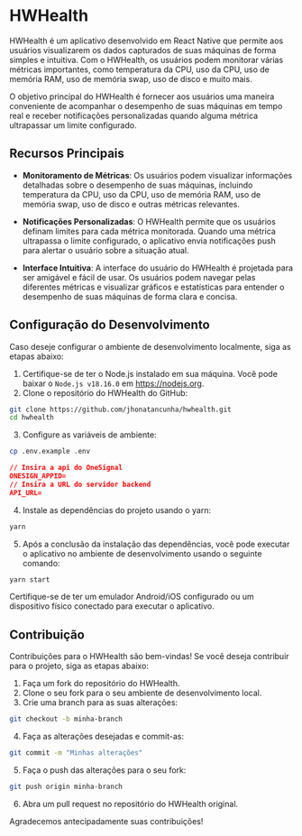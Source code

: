 # HWHealth

HWHealth é um aplicativo desenvolvido em React Native que permite aos usuários visualizarem os dados capturados de suas máquinas de forma simples e intuitiva. Com o HWHealth, os usuários podem monitorar várias métricas importantes, como temperatura da CPU, uso da CPU, uso de memória RAM, uso de memória swap, uso de disco e muito mais.

O objetivo principal do HWHealth é fornecer aos usuários uma maneira conveniente de acompanhar o desempenho de suas máquinas em tempo real e receber notificações personalizadas quando alguma métrica ultrapassar um limite configurado.

## Recursos Principais

- **Monitoramento de Métricas**: Os usuários podem visualizar informações detalhadas sobre o desempenho de suas máquinas, incluindo temperatura da CPU, uso da CPU, uso de memória RAM, uso de memória swap, uso de disco e outras métricas relevantes.

- **Notificações Personalizadas**: O HWHealth permite que os usuários definam limites para cada métrica monitorada. Quando uma métrica ultrapassa o limite configurado, o aplicativo envia notificações push para alertar o usuário sobre a situação atual.

- **Interface Intuitiva**: A interface do usuário do HWHealth é projetada para ser amigável e fácil de usar. Os usuários podem navegar pelas diferentes métricas e visualizar gráficos e estatísticas para entender o desempenho de suas máquinas de forma clara e concisa.


## Configuração do Desenvolvimento

Caso deseje configurar o ambiente de desenvolvimento localmente, siga as etapas abaixo:

1. Certifique-se de ter o Node.js instalado em sua máquina. Você pode baixar o `Node.js v18.16.0` em https://nodejs.org.
2. Clone o repositório do HWHealth do GitHub:

```bash
git clone https://github.com/jhonatancunha/hwhealth.git
cd hwhealth
```

3. Configure as variáveis de ambiente:

```bash
cp .env.example .env
```

```json
// Insira a api do OneSignal
ONESIGN_APPID=
// Insira a URL do servidor backend
API_URL=
```


4. Instale as dependências do projeto usando o yarn:

```bash
yarn
```

5. Após a conclusão da instalação das dependências, você pode executar o aplicativo no ambiente de desenvolvimento usando o seguinte comando:

```bash
yarn start
```

Certifique-se de ter um emulador Android/iOS configurado ou um dispositivo físico conectado para executar o aplicativo.

## Contribuição

Contribuições para o HWHealth são bem-vindas! Se você deseja contribuir para o projeto, siga as etapas abaixo:

1. Faça um fork do repositório do HWHealth.
2. Clone o seu fork para o seu ambiente de desenvolvimento local.
3. Crie uma branch para as suas alterações:

```bash
git checkout -b minha-branch
```
4. Faça as alterações desejadas e commit-as:
   
```bash
git commit -m "Minhas alterações"
```

5. Faça o push das alterações para o seu fork:

```bash
git push origin minha-branch
```

6. Abra um pull request no repositório do HWHealth original.

Agradecemos antecipadamente suas contribuições!
